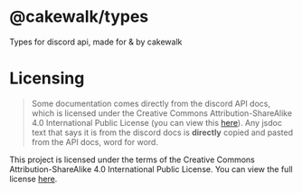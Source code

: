 # @cakewalk/types

Types for discord api, made for & by cakewalk

# Licensing
> Some documentation comes directly from the discord API docs, which is licensed under the Creative Commons Attribution-ShareAlike 4.0 International Public License (you can view this [here](https://github.com/discord/discord-api-docs/blob/main/LICENSE)).
> Any jsdoc text that says it is from the discord docs is **directly** copied and pasted from the API docs, word for word.

This project is licensed under the terms of the Creative Commons Attribution-ShareAlike 4.0 International Public License. You can view the full license [here](https://creativecommons.org/licenses/by-sa/4.0/).